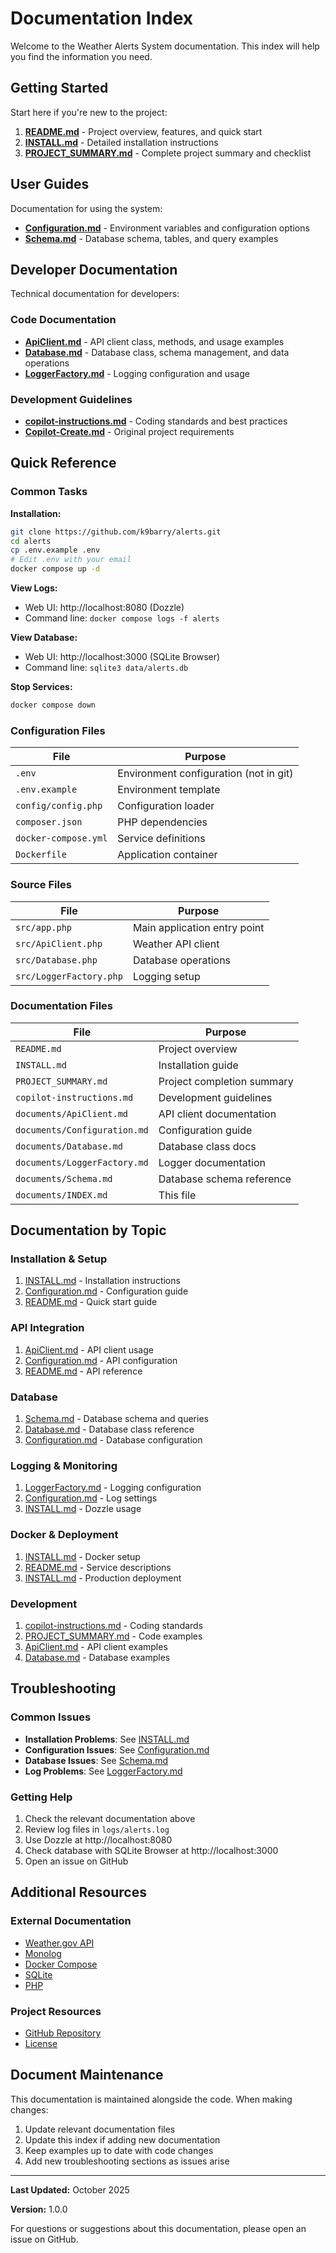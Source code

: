 # Documentation Index

Welcome to the Weather Alerts System documentation. This index will help you find the information you need.

## Getting Started

Start here if you're new to the project:

1. **[README.md](../README.md)** - Project overview, features, and quick start
2. **[INSTALL.md](../INSTALL.md)** - Detailed installation instructions
3. **[PROJECT_SUMMARY.md](../PROJECT_SUMMARY.md)** - Complete project summary and checklist

## User Guides

Documentation for using the system:

- **[Configuration.md](Configuration.md)** - Environment variables and configuration options
- **[Schema.md](Schema.md)** - Database schema, tables, and query examples

## Developer Documentation

Technical documentation for developers:

### Code Documentation

- **[ApiClient.md](ApiClient.md)** - API client class, methods, and usage examples
- **[Database.md](Database.md)** - Database class, schema management, and data operations
- **[LoggerFactory.md](LoggerFactory.md)** - Logging configuration and usage

### Development Guidelines

- **[copilot-instructions.md](../copilot-instructions.md)** - Coding standards and best practices
- **[Copilot-Create.md](Copilot-Create.md)** - Original project requirements

## Quick Reference

### Common Tasks

**Installation:**
```bash
git clone https://github.com/k9barry/alerts.git
cd alerts
cp .env.example .env
# Edit .env with your email
docker compose up -d
```

**View Logs:**
- Web UI: http://localhost:8080 (Dozzle)
- Command line: `docker compose logs -f alerts`

**View Database:**
- Web UI: http://localhost:3000 (SQLite Browser)
- Command line: `sqlite3 data/alerts.db`

**Stop Services:**
```bash
docker compose down
```

### Configuration Files

| File | Purpose |
|------|---------|
| `.env` | Environment configuration (not in git) |
| `.env.example` | Environment template |
| `config/config.php` | Configuration loader |
| `composer.json` | PHP dependencies |
| `docker-compose.yml` | Service definitions |
| `Dockerfile` | Application container |

### Source Files

| File | Purpose |
|------|---------|
| `src/app.php` | Main application entry point |
| `src/ApiClient.php` | Weather API client |
| `src/Database.php` | Database operations |
| `src/LoggerFactory.php` | Logging setup |

### Documentation Files

| File | Purpose |
|------|---------|
| `README.md` | Project overview |
| `INSTALL.md` | Installation guide |
| `PROJECT_SUMMARY.md` | Project completion summary |
| `copilot-instructions.md` | Development guidelines |
| `documents/ApiClient.md` | API client documentation |
| `documents/Configuration.md` | Configuration guide |
| `documents/Database.md` | Database class docs |
| `documents/LoggerFactory.md` | Logger documentation |
| `documents/Schema.md` | Database schema reference |
| `documents/INDEX.md` | This file |

## Documentation by Topic

### Installation & Setup

1. [INSTALL.md](../INSTALL.md) - Installation instructions
2. [Configuration.md](Configuration.md) - Configuration guide
3. [README.md](../README.md#quick-start) - Quick start guide

### API Integration

1. [ApiClient.md](ApiClient.md) - API client usage
2. [Configuration.md](Configuration.md#api-settings) - API configuration
3. [README.md](../README.md#api-reference) - API reference

### Database

1. [Schema.md](Schema.md) - Database schema and queries
2. [Database.md](Database.md) - Database class reference
3. [Configuration.md](Configuration.md#database-settings) - Database configuration

### Logging & Monitoring

1. [LoggerFactory.md](LoggerFactory.md) - Logging configuration
2. [Configuration.md](Configuration.md#logging-settings) - Log settings
3. [INSTALL.md](../INSTALL.md#dozzle-log-viewer) - Dozzle usage

### Docker & Deployment

1. [INSTALL.md](../INSTALL.md) - Docker setup
2. [README.md](../README.md#services) - Service descriptions
3. [INSTALL.md](../INSTALL.md#production-deployment) - Production deployment

### Development

1. [copilot-instructions.md](../copilot-instructions.md) - Coding standards
2. [PROJECT_SUMMARY.md](../PROJECT_SUMMARY.md#code-highlights) - Code examples
3. [ApiClient.md](ApiClient.md) - API client examples
4. [Database.md](Database.md) - Database examples

## Troubleshooting

### Common Issues

- **Installation Problems**: See [INSTALL.md](../INSTALL.md#troubleshooting)
- **Configuration Issues**: See [Configuration.md](Configuration.md#troubleshooting)
- **Database Issues**: See [Schema.md](Schema.md#database-maintenance)
- **Log Problems**: See [LoggerFactory.md](LoggerFactory.md#troubleshooting)

### Getting Help

1. Check the relevant documentation above
2. Review log files in `logs/alerts.log`
3. Use Dozzle at http://localhost:8080
4. Check database with SQLite Browser at http://localhost:3000
5. Open an issue on GitHub

## Additional Resources

### External Documentation

- [Weather.gov API](https://www.weather.gov/documentation/services-web-api)
- [Monolog](https://github.com/Seldaek/monolog)
- [Docker Compose](https://docs.docker.com/compose/)
- [SQLite](https://www.sqlite.org/docs.html)
- [PHP](https://www.php.net/docs.php)

### Project Resources

- [GitHub Repository](https://github.com/k9barry/alerts)
- [License](../LICENSE)

## Document Maintenance

This documentation is maintained alongside the code. When making changes:

1. Update relevant documentation files
2. Update this index if adding new documentation
3. Keep examples up to date with code changes
4. Add new troubleshooting sections as issues arise

---

**Last Updated:** October 2025

**Version:** 1.0.0

For questions or suggestions about this documentation, please open an issue on GitHub.
